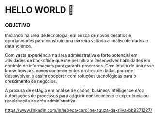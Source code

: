 # HELLO WORLD 👋

### OBJETIVO

Iniciando na área de tecnologia, em busca de novos desafios e oportunidades para construir uma carreira voltada a análise de dados e data science.

Com vasta experiência na área administrativa e forte potencial em atividades de backoffice que me permitiram desenvolver habilidades  em  controle  de informações para garantir processos. Com intuito  de  unir  esse  know-how  aos novos conhecimentos na área de dados para me desenvolver, e assim cooperar com soluções tecnológicas para o crescimento de negócios.

A procura de estágio em análise de dados, business intelligence e/ou automações de processos para adquirir conhecimento e experiência ou recolocação na aréa administrativa.

https://www.linkedin.com/in/rebeca-caroline-souza-da-silva-bb9271227/
